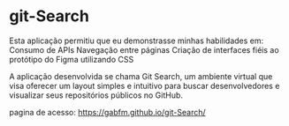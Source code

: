 # git-Search

Esta aplicação permitiu que eu demonstrasse minhas habilidades em:
Consumo de APIs
Navegação entre páginas
Criação de interfaces fiéis ao protótipo do Figma utilizando CSS

A aplicação desenvolvida se chama Git Search, um ambiente virtual que visa oferecer um layout simples e intuitivo para buscar desenvolvedores e visualizar seus repositórios públicos no GitHub.

pagina de acesso:
https://gabfm.github.io/git-Search/
